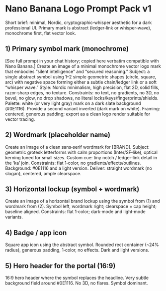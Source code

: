 # Nano Banana Logo Prompt Pack v1

Short brief: minimal, Nordic, cryptographic‑whisper aesthetic for a dark professional UI. Primary mark is abstract (ledger‑link or whisper‑wave), monochrome first, flat vector look.

## 1) Primary symbol mark (monochrome)
[See full prompt in your chat history; copied here verbatim compatible with Nano Banana.]
Create an image of a minimal monochrome vector logo mark that embodies “silent intelligence” and “secured reasoning.”
Subject: a single abstract symbol using 1–2 simple geometric shapes (circle, square, arc) with negative space forming either a subtle chain/ledger link or a soft “whisper wave.”
Style: Nordic minimalism, high precision, flat 2D, solid fills, razor‑sharp edges, no texture.
Constraints: no text, no gradients, no 3D, no bevel, no glow, no drop shadows, no literal locks/keys/fingerprints/shields.
Palette: white (or very light gray) mark on a dark slate background (#0E1116). Provide a second variant inverted (dark mark on white).
Framing: centered, generous padding; export as a clean logo render suitable for vector tracing.

## 2) Wordmark (placeholder name)
Create an image of a clean sans‑serif wordmark for [BRAND].
Subject: geometric grotesk letterforms with calm proportions (Inter/SF‑like), optical kerning tuned for small sizes.
Custom cue: tiny notch / ledger‑link detail in the ‘ka’ join.
Constraints: flat 1‑color, no gradients/effects/outlines. Background: #0E1116 and a light version.
Deliver: straight wordmark (no slogan), centered, ample clearspace.

## 3) Horizontal lockup (symbol + wordmark)
Create an image of a horizontal brand lockup using the symbol from (1) and wordmark from (2). Symbol left, wordmark right; clearspace = cap height; baseline aligned.
Constraints: flat 1‑color; dark‑mode and light‑mode variants.

## 4) Badge / app icon
Square app icon using the abstract symbol. Rounded rect container (~24% radius), generous padding, 1‑color, no effects. Dark and light versions.

## 5) Hero header for the portal (16:9)
16:9 hero header where the symbol replaces the headline. Very subtle background field around #0E1116. No 3D, no flares. Symbol dominant.
